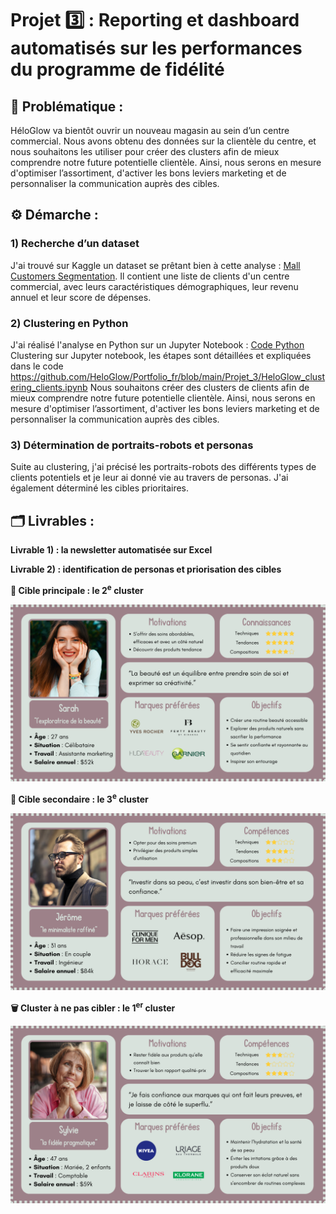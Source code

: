 # Projet 3️⃣ : Reporting et dashboard automatisés sur les performances du programme de fidélité

## 🧩 Problématique :

HéloGlow va bientôt ouvrir un nouveau magasin au sein d’un centre commercial. Nous avons obtenu des données sur la clientèle du centre, et nous souhaitons les utiliser pour créer des clusters afin de mieux comprendre notre future potentielle clientèle. Ainsi, nous serons en mesure d'optimiser l’assortiment, d'activer les bons leviers marketing et de personnaliser la communication auprès des cibles.

## ⚙️ Démarche :

### 1) Recherche d’un dataset

J'ai trouvé sur Kaggle un dataset se prêtant bien à cette analyse : [Mall Customers Segmentation](https://www.kaggle.com/datasets/abdallahwagih/mall-customers-segmentation). Il contient une liste de clients d'un centre commercial, avec leurs caractéristiques démographiques, leur revenu annuel et leur score de dépenses.

### 2) Clustering en Python

J'ai réalisé l'analyse en Python sur un Jupyter Notebook : [Code Python](https://github.com/HeloGlow/Portfolio_fr/blob/main/Projet_3/HeloGlow_clustering_clients.ipynb)
Clustering sur Jupyter notebook, les étapes sont détaillées et expliquées dans le code
https://github.com/HeloGlow/Portfolio_fr/blob/main/Projet_3/HeloGlow_clustering_clients.ipynb
Nous souhaitons créer des clusters de clients afin de mieux comprendre notre future potentielle clientèle. Ainsi, nous serons en mesure d'optimiser l’assortiment, d'activer les bons leviers marketing et de personnaliser la communication auprès des cibles.

### 3) Détermination de portraits-robots et personas

Suite au clustering, j'ai précisé les portraits-robots des différents types de clients potentiels et je leur ai donné vie au travers de personas. J'ai également déterminé les cibles prioritaires.

## 🗂️ Livrables :

**Livrable 1) : la newsletter automatisée sur Excel**

**Livrable 2) : identification de personas et priorisation des cibles**

**🎯 Cible principale : le 2<sup>e</sup> cluster**

<img src="https://github.com/HeloGlow/Portfolio_fr/blob/main/Projet_3/Personas/Persona%202e%20cluster.png?raw=true" width="600">

**🥈 Cible secondaire : le 3<sup>e</sup> cluster**

<img src="https://github.com/HeloGlow/Portfolio_fr/blob/main/Projet_3/Personas/Persona%203e%20cluster.png?raw=true" width="600">

**🗑️ Cluster à ne pas cibler : le 1<sup>er</sup> cluster**

<img src="https://github.com/HeloGlow/Portfolio_fr/blob/main/Projet_3/Personas/Persona%201er%20cluster.png?raw=true" width="600">
